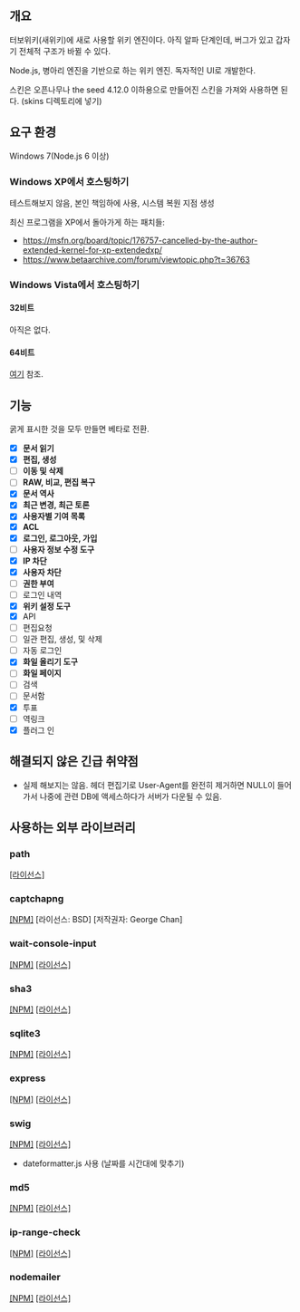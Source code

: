 ## 개요
터보위키(새위키)에 새로 사용할 위키 엔진이다. 아직 알파 단계인데, 버그가 있고 갑자기 전체적 구조가 바뀔 수 있다.

Node.js, 병아리 엔진을 기반으로 하는 위키 엔진. 독자적인 UI로 개발한다.

스킨은 오픈나무나 the seed 4.12.0 이하용으로 만들어진 스킨을 가져와 사용하면 된다. (skins 디렉토리에 넣기)

## 요구 환경
Windows 7(Node.js 6 이상)

### Windows XP에서 호스팅하기
테스트해보지 않음, 본인 책임하에 사용, 시스템 복원 지점 생성

최신 프로그램을 XP에서 돌아가게 하는 패치들:
- https://msfn.org/board/topic/176757-cancelled-by-the-author-extended-kernel-for-xp-extendedxp/
- https://www.betaarchive.com/forum/viewtopic.php?t=36763

### Windows Vista에서 호스팅하기
#### 32비트
아직은 없다.

#### 64비트
[여기](https://www.youtube.com/watch?v=cJI6utFsFr4) 참조.

## 기능
굵게 표시한 것을 모두 만들면 베타로 전환.
- [X] **문서 읽기**
- [X] **편집, 생성**
- [ ] **이동 및 삭제**
- [ ] **RAW, 비교, 편집 복구**
- [X] **문서 역사**
- [X] **최근 변경, 최근 토론**
- [X] **사용자별 기여 목록**
- [X] **ACL**
- [X] **로그인, 로그아웃, 가입**
- [ ] **사용자 정보 수정 도구**
- [X] **IP 차단**
- [X] **사용자 차단**
- [ ] **권한 부여**
- [ ] 로그인 내역
- [X] **위키 설정 도구**
- [X] API
- [ ] 편집요청
- [ ] 일관 편집, 생성, 및 삭제
- [ ] 자동 로그인
- [X] **화일 올리기 도구**
- [ ] **화일 페이지**
- [ ] 검색
- [ ] 문서함
- [X] 투표
- [ ] 역링크
- [X] 플러그 인

## 해결되지 않은 긴급 취약점
- 실제 해보지는 않음. 헤더 편집기로 User-Agent를 완전히 제거하면 NULL이 들어가서 나중에 관련 DB에 액세스하다가 서버가 다운될 수 있음.

## 사용하는 외부 라이브러리
### path
[[라이선스]](https://github.com/jinder/path/blob/master/LICENSE)

### captchapng
[[NPM]](npmjs.com/package/captchapng) \[라이선스: BSD] \[저작권자: George Chan]

### wait-console-input
[[NPM]](https://www.npmjs.com/package/wait-console-input) [[라이선스]](https://github.com/peeyush-pant/wait-console-input/blob/master/LICENSE)

### sha3
[[NPM]](https://www.npmjs.com/package/sha3) [[라이선스]](https://github.com/phusion/node-sha3/blob/master/LICENSE)

### sqlite3
[[NPM]](https://www.npmjs.com/package/sqlite3) [[라이선스]](https://github.com/mapbox/node-sqlite3/blob/master/LICENSE)

### express
[[NPM]](https://www.npmjs.com/package/express) [[라이선스]](https://github.com/expressjs/express/blob/master/LICENSE)

### swig
[[NPM]](https://www.npmjs.com/package/swig) [[라이선스]](https://github.com/paularmstrong/swig/blob/master/LICENSE)
- dateformatter.js 사용 (날짜를 시간대에 맞추기)

### md5
[[NPM]](https://www.npmjs.com/package/md5) [[라이선스]](https://github.com/pvorb/node-md5/blob/master/LICENSE)

### ip-range-check
[[NPM]](https://www.npmjs.com/package/ip-range-check) [[라이선스]](https://github.com/danielcompton/ip-range-check/blob/master/LICENSE)

### nodemailer
[[NPM]](https://www.npmjs.com/package/nodemailer) [[라이선스]](https://github.com/nodemailer/nodemailer/blob/master/LICENSE)

